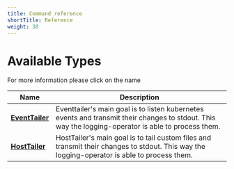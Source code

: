 ```yaml
---
title: Command reference
shortTitle: Reference
weight: 30
---		
```

# Available Types

For more information please click on the name
<center>

| Name | Description |
|---|---|
| **[EventTailer](eventtailer_types.md)** | Eventtailer's main goal is to listen kubernetes events and transmit their changes to stdout. This way the logging-operator is able to process them. |
| **[HostTailer](hosttailer_types.md)** | HostTailer's main goal is to tail custom files and transmit their changes to stdout. This way the logging-operator is able to process them. |
</center>

